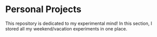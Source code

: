# Personal Projects

This repository is dedicated to my experimental mind!
In this section, I stored all my weekend/vacation experiments in one place.
